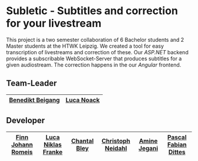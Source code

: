 # Subletic - Subtitles and correction for your livestream

This project is a two semester collaboration of 6 Bachelor students and 2 Master students at the HTWK Leipzig. We created a tool for easy transcription of livestreams and correction of these. Our _ASP.NET_ backend provides a subscribable WebSocket-Server that produces subtitles for a given audiostream. The correction happens in the our _Angular_ frontend.

## Team-Leader
| [Benedikt Beigang](https://github.com/BenediktBeigang) | [Luca Noack](https://github.com/lunoack) |
| ------------------------------------------------------ | ---------------------------------------- |

## Developer

| [Finn Johann Romeis](https://github.com/FiJoRom) | [Luca Niklas Franke](https://github.com/lfranke42) | [Chantal Bley](https://github.com/chanti01) | [Christoph Neidahl](https://github.com/OPNA2608) | [Amine Jegani](https://github.com/ajegani) | [Pascal Fabian Dittes](https://github.com/Pascal-Dittes) |
| ------------------------------------------------ | -------------------------------------------------- | ------------------------------------------- | ------------------------------------------------ | ------------------------------------------ | -------------------------------------------------------- |
